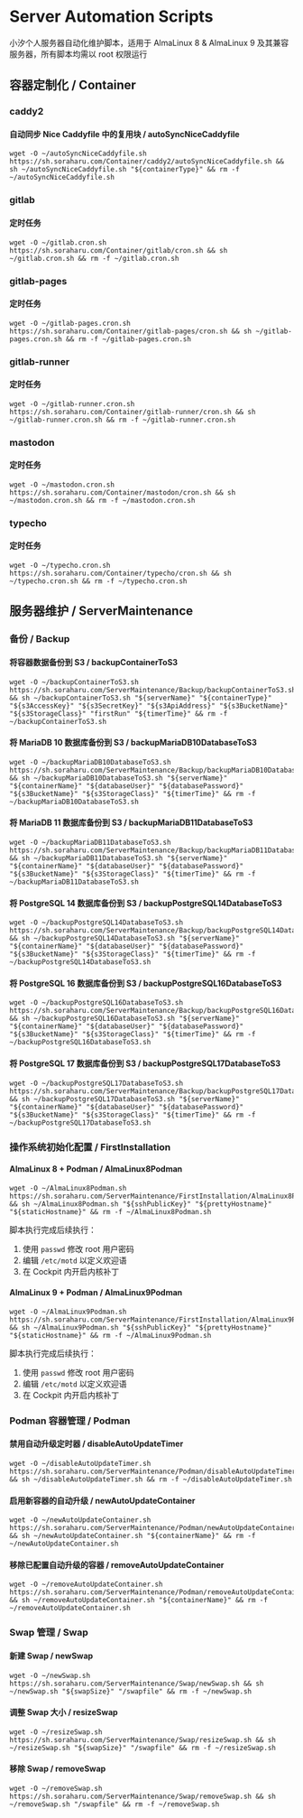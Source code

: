 # Server Automation Scripts

小汐个人服务器自动化维护脚本，适用于 AlmaLinux 8 & AlmaLinux 9 及其兼容服务器，所有脚本均需以 root 权限运行

## 容器定制化 / Container

### caddy2

#### 自动同步 Nice Caddyfile 中的复用块 / autoSyncNiceCaddyfile

```shell
wget -O ~/autoSyncNiceCaddyfile.sh https://sh.soraharu.com/Container/caddy2/autoSyncNiceCaddyfile.sh && sh ~/autoSyncNiceCaddyfile.sh "${containerType}" && rm -f ~/autoSyncNiceCaddyfile.sh
```

### gitlab

#### 定时任务

```shell
wget -O ~/gitlab.cron.sh https://sh.soraharu.com/Container/gitlab/cron.sh && sh ~/gitlab.cron.sh && rm -f ~/gitlab.cron.sh
```

### gitlab-pages

#### 定时任务

```shell
wget -O ~/gitlab-pages.cron.sh https://sh.soraharu.com/Container/gitlab-pages/cron.sh && sh ~/gitlab-pages.cron.sh && rm -f ~/gitlab-pages.cron.sh
```

### gitlab-runner

#### 定时任务

```shell
wget -O ~/gitlab-runner.cron.sh https://sh.soraharu.com/Container/gitlab-runner/cron.sh && sh ~/gitlab-runner.cron.sh && rm -f ~/gitlab-runner.cron.sh
```

### mastodon

#### 定时任务

```shell
wget -O ~/mastodon.cron.sh https://sh.soraharu.com/Container/mastodon/cron.sh && sh ~/mastodon.cron.sh && rm -f ~/mastodon.cron.sh
```

### typecho

#### 定时任务

```shell
wget -O ~/typecho.cron.sh https://sh.soraharu.com/Container/typecho/cron.sh && sh ~/typecho.cron.sh && rm -f ~/typecho.cron.sh
```

## 服务器维护 / ServerMaintenance

### 备份 / Backup

#### 将容器数据备份到 S3 / backupContainerToS3

```shell
wget -O ~/backupContainerToS3.sh https://sh.soraharu.com/ServerMaintenance/Backup/backupContainerToS3.sh && sh ~/backupContainerToS3.sh "${serverName}" "${containerType}" "${s3AccessKey}" "${s3SecretKey}" "${s3ApiAddress}" "${s3BucketName}" "${s3StorageClass}" "firstRun" "${timerTime}" && rm -f ~/backupContainerToS3.sh
```

#### 将 MariaDB 10 数据库备份到 S3 / backupMariaDB10DatabaseToS3

```shell
wget -O ~/backupMariaDB10DatabaseToS3.sh https://sh.soraharu.com/ServerMaintenance/Backup/backupMariaDB10DatabaseToS3.sh && sh ~/backupMariaDB10DatabaseToS3.sh "${serverName}" "${containerName}" "${databaseUser}" "${databasePassword}" "${s3BucketName}" "${s3StorageClass}" "${timerTime}" && rm -f ~/backupMariaDB10DatabaseToS3.sh
```

#### 将 MariaDB 11 数据库备份到 S3 / backupMariaDB11DatabaseToS3

```shell
wget -O ~/backupMariaDB11DatabaseToS3.sh https://sh.soraharu.com/ServerMaintenance/Backup/backupMariaDB11DatabaseToS3.sh && sh ~/backupMariaDB11DatabaseToS3.sh "${serverName}" "${containerName}" "${databaseUser}" "${databasePassword}" "${s3BucketName}" "${s3StorageClass}" "${timerTime}" && rm -f ~/backupMariaDB11DatabaseToS3.sh
```

#### 将 PostgreSQL 14 数据库备份到 S3 / backupPostgreSQL14DatabaseToS3

```shell
wget -O ~/backupPostgreSQL14DatabaseToS3.sh https://sh.soraharu.com/ServerMaintenance/Backup/backupPostgreSQL14DatabaseToS3.sh && sh ~/backupPostgreSQL14DatabaseToS3.sh "${serverName}" "${containerName}" "${databaseUser}" "${databasePassword}" "${s3BucketName}" "${s3StorageClass}" "${timerTime}" && rm -f ~/backupPostgreSQL14DatabaseToS3.sh
```

#### 将 PostgreSQL 16 数据库备份到 S3 / backupPostgreSQL16DatabaseToS3

```shell
wget -O ~/backupPostgreSQL16DatabaseToS3.sh https://sh.soraharu.com/ServerMaintenance/Backup/backupPostgreSQL16DatabaseToS3.sh && sh ~/backupPostgreSQL16DatabaseToS3.sh "${serverName}" "${containerName}" "${databaseUser}" "${databasePassword}" "${s3BucketName}" "${s3StorageClass}" "${timerTime}" && rm -f ~/backupPostgreSQL16DatabaseToS3.sh
```

#### 将 PostgreSQL 17 数据库备份到 S3 / backupPostgreSQL17DatabaseToS3

```shell
wget -O ~/backupPostgreSQL17DatabaseToS3.sh https://sh.soraharu.com/ServerMaintenance/Backup/backupPostgreSQL17DatabaseToS3.sh && sh ~/backupPostgreSQL17DatabaseToS3.sh "${serverName}" "${containerName}" "${databaseUser}" "${databasePassword}" "${s3BucketName}" "${s3StorageClass}" "${timerTime}" && rm -f ~/backupPostgreSQL17DatabaseToS3.sh
```

### 操作系统初始化配置 / FirstInstallation

#### AlmaLinux 8 + Podman / AlmaLinux8Podman

```shell
wget -O ~/AlmaLinux8Podman.sh https://sh.soraharu.com/ServerMaintenance/FirstInstallation/AlmaLinux8Podman.sh && sh ~/AlmaLinux8Podman.sh "${sshPublicKey}" "${prettyHostname}" "${staticHostname}" && rm -f ~/AlmaLinux8Podman.sh
```

脚本执行完成后续执行：

1. 使用 `passwd` 修改 root 用户密码
2. 编辑 `/etc/motd` 以定义欢迎语
3. 在 Cockpit 内开启内核补丁

#### AlmaLinux 9 + Podman / AlmaLinux9Podman

```shell
wget -O ~/AlmaLinux9Podman.sh https://sh.soraharu.com/ServerMaintenance/FirstInstallation/AlmaLinux9Podman.sh && sh ~/AlmaLinux9Podman.sh "${sshPublicKey}" "${prettyHostname}" "${staticHostname}" && rm -f ~/AlmaLinux9Podman.sh
```

脚本执行完成后续执行：

1. 使用 `passwd` 修改 root 用户密码
2. 编辑 `/etc/motd` 以定义欢迎语
3. 在 Cockpit 内开启内核补丁

### Podman 容器管理 / Podman

#### 禁用自动升级定时器 / disableAutoUpdateTimer

```shell
wget -O ~/disableAutoUpdateTimer.sh https://sh.soraharu.com/ServerMaintenance/Podman/disableAutoUpdateTimer.sh && sh ~/disableAutoUpdateTimer.sh && rm -f ~/disableAutoUpdateTimer.sh
```

#### 启用新容器的自动升级 / newAutoUpdateContainer

```shell
wget -O ~/newAutoUpdateContainer.sh https://sh.soraharu.com/ServerMaintenance/Podman/newAutoUpdateContainer.sh && sh ~/newAutoUpdateContainer.sh "${containerName}" && rm -f ~/newAutoUpdateContainer.sh
```

#### 移除已配置自动升级的容器 / removeAutoUpdateContainer

```shell
wget -O ~/removeAutoUpdateContainer.sh https://sh.soraharu.com/ServerMaintenance/Podman/removeAutoUpdateContainer.sh && sh ~/removeAutoUpdateContainer.sh "${containerName}" && rm -f ~/removeAutoUpdateContainer.sh
```

### Swap 管理 / Swap

#### 新建 Swap / newSwap

```shell
wget -O ~/newSwap.sh https://sh.soraharu.com/ServerMaintenance/Swap/newSwap.sh && sh ~/newSwap.sh "${swapSize}" "/swapfile" && rm -f ~/newSwap.sh
```

#### 调整 Swap 大小 / resizeSwap

```shell
wget -O ~/resizeSwap.sh https://sh.soraharu.com/ServerMaintenance/Swap/resizeSwap.sh && sh ~/resizeSwap.sh "${swapSize}" "/swapfile" && rm -f ~/resizeSwap.sh
```

#### 移除 Swap / removeSwap

```shell
wget -O ~/removeSwap.sh https://sh.soraharu.com/ServerMaintenance/Swap/removeSwap.sh && sh ~/removeSwap.sh "/swapfile" && rm -f ~/removeSwap.sh
```
